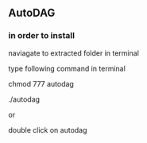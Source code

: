 ## AutoDAG

### in order to install

naviagate to extracted folder in terminal

type following command in terminal

chmod 777 autodag

./autodag

or

double click on autodag
